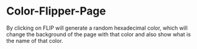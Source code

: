 # Color-Flipper-Page
By clicking on FLIP will generate a random hexadecimal color, which will change the background of the page with that color and also show what is the name of that color.
